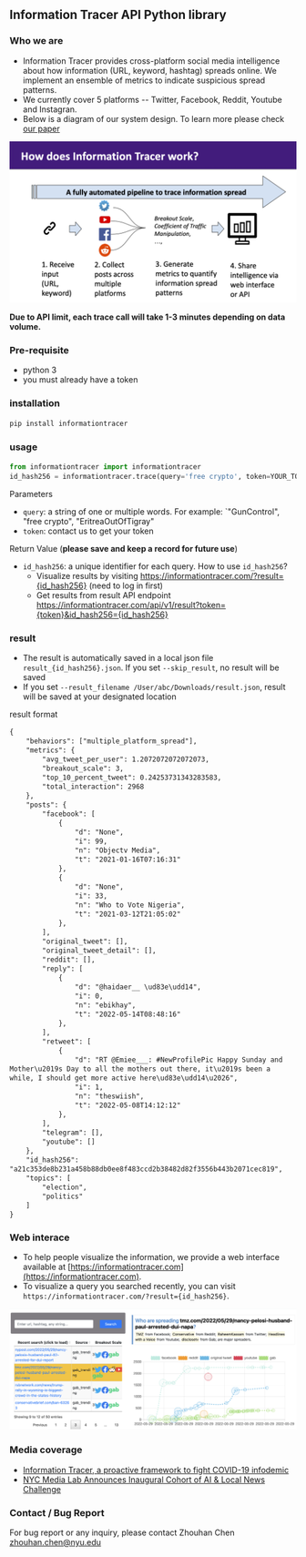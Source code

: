 Information Tracer API Python library
----------------------------

### Who we are
- Information Tracer provides cross-platform social media intelligence about how information (URL, keyword, hashtag) spreads online. We implement an ensemble of metrics to indicate suspicious spread patterns. 
- We currently cover 5 platforms -- Twitter, Facebook, Reddit, Youtube and Instagran.
- Below is a diagram of our system design. To learn more please check [our paper](http://ceur-ws.org/Vol-2890/paper3.pdf) 

![Information Tracer architecture](./img/information-tracer-pipeline.png)

__Due to API limit, each trace call will take 1-3 minutes depending on data volume.__

### Pre-requisite 
- python 3
- you must already have a token

### installation

```bash
pip install informationtracer
```


### usage
```python
from informationtracer import informationtracer
id_hash256 = informationtracer.trace(query='free crypto', token=YOUR_TOKEN)

```

Parameters
- `query`: a string of one or multiple words. For example: `"GunControl", "free crypto", "EritreaOutOfTigray"
- `token`: contact us to get your token

Return Value (__please save and keep a record for future use__)
- `id_hash256`: a unique identifier for each query.  How to use `id_hash256`?
  - Visualize results by visiting https://informationtracer.com/?result={id_hash256}  (need to log in first)
  - Get results from result API endpoint https://informationtracer.com/api/v1/result?token={token}&id_hash256={id_hash256}


### result 
- The result is automatically saved in a local json file `result_{id_hash256}.json`. If you set `--skip_result`, no result will be saved
- If you set `--result_filename /User/abc/Downloads/result.json`, result will be saved at your designated location

result format
```
{
    "behaviors": ["multiple_platform_spread"],
    "metrics": {
        "avg_tweet_per_user": 1.2072072072072073,
        "breakout_scale": 3,
        "top_10_percent_tweet": 0.24253731343283583,
        "total_interaction": 2968
    },
    "posts": {
        "facebook": [
            {
                "d": "None",
                "i": 99,
                "n": "Objectv Media",
                "t": "2021-01-16T07:16:31"
            },
            {
                "d": "None",
                "i": 33,
                "n": "Who to Vote Nigeria",
                "t": "2021-03-12T21:05:02"
            },
        ],
        "original_tweet": [],
        "original_tweet_detail": [],
        "reddit": [],
        "reply": [
            {
                "d": "@haidaer__ \ud83e\udd14",
                "i": 0,
                "n": "ebikhay",
                "t": "2022-05-14T08:48:16"
            },
        ],
        "retweet": [
            {
                "d": "RT @Emiee___: #NewProfilePic Happy Sunday and Mother\u2019s Day to all the mothers out there, it\u2019s been a while, I should get more active here\ud83e\udd14\u2026",
                "i": 1,
                "n": "theswiish",
                "t": "2022-05-08T14:12:12"
            },
        ],
        "telegram": [],
        "youtube": []
    },
    "id_hash256": "a21c353de8b231a458b88db0ee8f483ccd2b38482d82f3556b443b2071cec819",
    "topics": [
        "election",
        "politics"
    ]
}
```


### Web interace 
- To help people visualize the information, we provide a web interface available at [https://informationtracer.com](https://informationtracer.com). 
- To visualize a query you searched recently, you can visit `https://informationtracer.com/?result={id_hash256}`. 

![Screenshot of Information Tracer Wen Interface](./img/information-tracer-web-interface-screenshot.png)



### Media coverage
- [Information Tracer, a proactive framework to fight COVID-19 infodemic](https://nyudatascience.medium.com/cds-guest-editorial-information-tracer-a-proactive-framework-to-fight-covid-19-infodemic-3f9766936f94)
- [NYC Media Lab Announces Inaugural Cohort of AI & Local News Challenge](https://www.nycmedialab.org/ai-local-news-blog-update/nyc-media-lab-announces-inaugural-cohort-of-ai-amp-local-news-challenge) 


### Contact / Bug Report
For bug report or any inquiry, please contact Zhouhan Chen zhouhan.chen@nyu.edu



